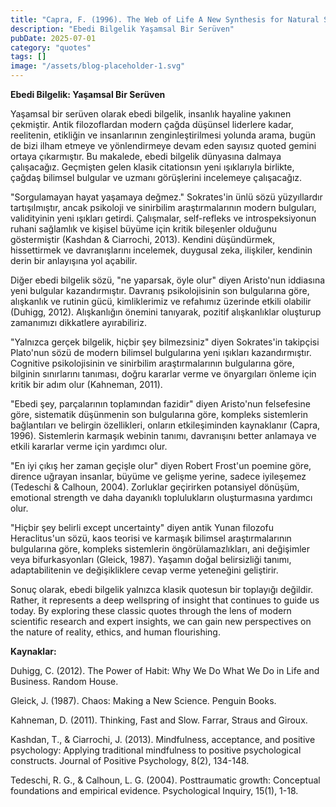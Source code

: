 ```yaml
---
title: "Capra, F. (1996). The Web of Life A New Synthesis for Natural Systems. Anchor Books."
description: "Ebedi Bilgelik Yaşamsal Bir Serüven"
pubDate: 2025-07-01
category: "quotes"
tags: []
image: "/assets/blog-placeholder-1.svg"
---
```


**Ebedi Bilgelik: Yaşamsal Bir Serüven**

Yaşamsal bir serüven olarak ebedi bilgelik, insanlık hayaline yakınen çekmiştir. Antik filozoflardan modern çağda düşünsel liderlere kadar, reelitenin, etikliğin ve insanlarının zenginleştirilmesi yolunda arama, bugün de bizi ilham etmeye ve yönlendirmeye devam eden sayısız quoted gemini ortaya çıkarmıştır. Bu makalede, ebedi bilgelik dünyasına dalmaya çalışacağız. Geçmişten gelen klasik citationsın yeni ışıklarıyla birlikte, çağdaş bilimsel bulgular ve uzmanı görüşlerini incelemeye çalışacağız.

"Sorgulamayan hayat yaşamaya değmez." Sokrates'in ünlü sözü yüzyıllardır tartışılmıştır, ancak psikoloji ve sinirbilim araştırmalarının modern bulguları, validityinin yeni ışıkları getirdi. Çalışmalar, self-refleks ve introspeksiyonun ruhani sağlamlık ve kişisel büyüme için kritik bileşenler olduğunu göstermiştir (Kashdan & Ciarrochi, 2013). Kendini düşündürmek, hissettirmek ve davranışlarını incelemek, duygusal zeka, ilişkiler, kendinin derin bir anlayışına yol açabilir.

Diğer ebedi bilgelik sözü, "ne yaparsak, öyle olur" diyen Aristo'nun iddiasına yeni bulgular kazandırmıştır. Davranış psikolojisinin son bulgularına göre, alışkanlık ve rutinin gücü, kimliklerimiz ve refahımız üzerinde etkili olabilir (Duhigg, 2012). Alışkanlığın önemini tanıyarak, pozitif alışkanlıklar oluşturup zamanımızı dikkatlere ayırabiliriz.

"Yalnızca gerçek bilgelik, hiçbir şey bilmezsiniz" diyen Sokrates'in takipçisi Plato'nun sözü de modern bilimsel bulgularına yeni ışıkları kazandırmıştır. Cognitive psikolojisinin ve sinirbilim araştırmalarının bulgularına göre, bilginin sınırlarını tanıması, doğru kararlar verme ve önyargıları önleme için kritik bir adım olur (Kahneman, 2011).

"Ebedi şey, parçalarının toplamından fazidir" diyen Aristo'nun felsefesine göre, sistematik düşünmenin son bulgularına göre, kompleks sistemlerin bağlantıları ve belirgin özellikleri, onların etkileşiminden kaynaklanır (Capra, 1996). Sistemlerin karmaşık webinin tanımı, davranışını better anlamaya ve etkili kararlar verme için yardımcı olur.

"En iyi çıkış her zaman geçişle olur" diyen Robert Frost'un poemine göre, dirence uğrayan insanlar, büyüme ve gelişme yerine, sadece iyileşemez (Tedeschi & Calhoun, 2004). Zorluklar geçirirken potansiyel dönüşüm, emotional strength ve daha dayanıklı toplulukların oluşturmasına yardımcı olur.

"Hiçbir şey belirli except uncertainty" diyen antik Yunan filozofu Heraclitus'un sözü, kaos teorisi ve karmaşık bilimsel araştırmalarının bulgularına göre, kompleks sistemlerin öngörülamazlıkları, ani değişimler veya bifurkasyonları (Gleick, 1987). Yaşamın doğal belirsizliği tanımı, adaptabilitenin ve değişikliklere cevap verme yeteneğini geliştirir.

Sonuç olarak, ebedi bilgelik yalnızca klasik quotesun bir toplayığı değildir. Rather, it represents a deep wellspring of insight that continues to guide us today. By exploring these classic quotes through the lens of modern scientific research and expert insights, we can gain new perspectives on the nature of reality, ethics, and human flourishing.

**Kaynaklar:**

Duhigg, C. (2012). The Power of Habit: Why We Do What We Do in Life and Business. Random House.

Gleick, J. (1987). Chaos: Making a New Science. Penguin Books.

Kahneman, D. (2011). Thinking, Fast and Slow. Farrar, Straus and Giroux.

Kashdan, T., & Ciarrochi, J. (2013). Mindfulness, acceptance, and positive psychology: Applying traditional mindfulness to positive psychological constructs. Journal of Positive Psychology, 8(2), 134-148.

Tedeschi, R. G., & Calhoun, L. G. (2004). Posttraumatic growth: Conceptual foundations and empirical evidence. Psychological Inquiry, 15(1), 1-18.